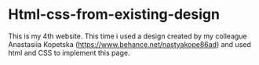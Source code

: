 # Html-css-from-existing-design
This is my 4th website. This time i used a design created by my colleague Anastasiia Kopetska (https://www.behance.net/nastyakope86ad) and used html and CSS to implement this page.
